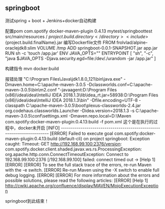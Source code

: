 ## springboot

测试spring + boot + Jenkins+docker自动构建

配置pom
 <plugin>
        <groupId>com.spotify</groupId>
            <artifactId>docker-maven-plugin</artifactId>
            <version>0.4.13</version>
            <configuration>
               <!--<imageName>${docker.image.prefix}/${project.artifactId}</imageName>-->
               <imageName>mytest/springboottest</imageName>
               <dockerDirectory>src/main/resources</dockerDirectory>
                <resources>
                    <resource>
                         <targetPath>/</targetPath>
                         <directory>${project.build.directory}</directory>
                         <include>${project.build.finalName}.jar</include>
                    </resource>
                 </resources>
                </configuration>
            </plugin>
            <!-- end::plugin[] -->
        </plugins>
        <!--<finalName>gs-spring-boot-docker-master</finalName>-->
    </build>
编写Dockerfile文件
    FROM frolvlad/alpine-oraclejdk8:slim
    VOLUME /tmp
    ADD springboot-0.0.1-SNAPSHOT.jar app.jar
    RUN sh -c 'touch /app.jar'
    ENV JAVA_OPTS=""
    ENTRYPOINT [ "sh", "-c", "java $JAVA_OPTS -Djava.security.egd=file:/dev/./urandom -jar /app.jar" ]


构建指令
    mvn docker:build
        
报错处理
"C:\Program Files\Java\jdk1.8.0_121\bin\java.exe" -Dmaven.home=C:\apache-maven-3.0.5 -Dclassworlds.conf=C:\apache-maven-3.0.5\bin\m2.conf "-javaagent:D:\Program Files (x86)\idea\idea\IntelliJ IDEA 2018.1.3\lib\idea_rt.jar=58938:D:\Program Files (x86)\idea\idea\IntelliJ IDEA 2018.1.3\bin" -Dfile.encoding=UTF-8 -classpath C:\apache-maven-3.0.5\boot\plexus-classworlds-2.4.jar org.codehaus.classworlds.Launcher -Didea.version=2018.1.3 -s C:\apache-maven-3.0.5\conf\settings.xml -Dmaven.repo.local=D:\Maven com.spotify:docker-maven-plugin:0.4.13:build -f pom.xml
这个是在执行的过程中，docker未开启
[INFO] ------------------------------------------------------------------------
[ERROR] Failed to execute goal com.spotify:docker-maven-plugin:0.4.13:build (default-cli) on project springboot: Exception caught: Timeout: GET http://192.168.99.100:2376/version: com.spotify.docker.client.shaded.javax.ws.rs.ProcessingException: org.apache.http.conn.ConnectTimeoutException: Connect to 192.168.99.100:2376 [/192.168.99.100] failed: connect timed out -> [Help 1]
[ERROR] 
[ERROR] To see the full stack trace of the errors, re-run Maven with the -e switch.
[ERROR] Re-run Maven using the -X switch to enable full debug logging.
[ERROR] 
[ERROR] For more information about the errors and possible solutions, please read the following articles:
[ERROR] [Help 1] http://cwiki.apache.org/confluence/display/MAVEN/MojoExecutionException




springboot到此结束！
